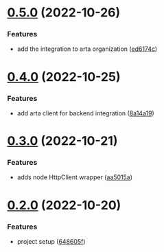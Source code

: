 # [0.5.0](https://github.com/artaio/arta-node/compare/v0.4.0...v0.5.0) (2022-10-26)


### Features

* add the integration to arta organization ([ed6174c](https://github.com/artaio/arta-node/commit/ed6174c601bff482576013ea879d9bf44348ab0b))



# [0.4.0](https://github.com/artaio/arta-node/compare/v0.3.0...v0.4.0) (2022-10-25)


### Features

* add arta client for backend integration ([8a14a19](https://github.com/artaio/arta-node/commit/8a14a19a22c2df374690c5546ad7a80a17262993))



# [0.3.0](https://github.com/artaio/arta-node/compare/v0.2.0...v0.3.0) (2022-10-21)


### Features

* adds node HttpClient wrapper ([aa5015a](https://github.com/artaio/arta-node/commit/aa5015a21445ab9a839399f1a64e33f3b75319d6))



# [0.2.0](https://github.com/artaio/arta-node/compare/648605ff8456af0cdf31b118783fc1516795a073...v0.2.0) (2022-10-20)


### Features

* project setup ([648605f](https://github.com/artaio/arta-node/commit/648605ff8456af0cdf31b118783fc1516795a073))



